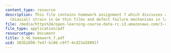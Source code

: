 ```yaml
---
content_type: resource
description: This file contains homework assignment 7 which discusses about in-plane
  (biaxial) strain in Ge thin films and defect failure mechanisms in laser diodes.
file: /media/https%3A/open-learning-course-data-rc.s3.amazonaws.com/3-46-photonic-materials-and-devices-spring-2006/303b28907e47bc06c9f74cd23a58091f_3_46_homework_7.pdf
file_type: application/pdf
resourcetype: Document
title: 3_46_homework_7.pdf
uid: 303b2890-7e47-bc06-c9f7-4cd23a58091f
---
```

